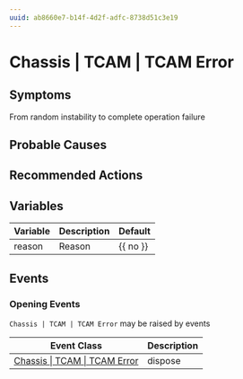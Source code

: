 ```yaml
---
uuid: ab8660e7-b14f-4d2f-adfc-8738d51c3e19
---
```

# Chassis | TCAM | TCAM Error

## Symptoms

From random instability to complete operation failure

## Probable Causes

## Recommended Actions

## Variables

| Variable | Description | Default  |
| -------- | ----------- | -------- |
| reason   | Reason      | {{ no }} |

## Events

### Opening Events
`Chassis | TCAM | TCAM Error` may be raised by events

| Event Class                                                                               | Description |
| ----------------------------------------------------------------------------------------- | ----------- |
| [Chassis \| TCAM \| TCAM Error](ref://event-classes-reference/chassis/tcam/tcam-error.md) | dispose     |
